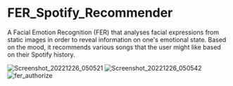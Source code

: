 # FER_Spotify_Recommender
A Facial Emotion Recognition (FER) that analyses facial expressions from static images in order to reveal information on one's emotional state. Based on the mood, it recommends various songs that the user might like based on their Spotify history.

![Screenshot_20221226_050521](https://user-images.githubusercontent.com/55818710/210131924-56afe3a2-eb3a-4ca5-a136-ffa932a00b78.png)
![Screenshot_20221226_050542](https://user-images.githubusercontent.com/55818710/210131937-91c7d77a-3ed5-4c16-b59e-2f5e82c1b7ac.png)
![fer_authorize](https://user-images.githubusercontent.com/55818710/210131989-b83ba8f1-717a-4720-ba3e-e3bf2ed94412.png)
